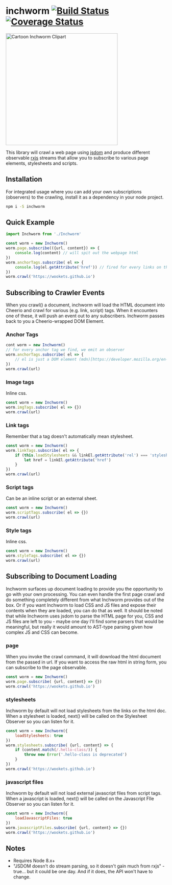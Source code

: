 
# inchworm [![Build Status](https://travis-ci.org/wookets/inchworm.svg?branch=master)](https://travis-ci.org/wookets/inchworm) [![Coverage Status](https://coveralls.io/repos/github/wookets/inchworm/badge.svg)](https://coveralls.io/github/wookets/inchworm)

<a href="http://worldartsme.com/cartoon-inchworm-clipart.html" title="Clipart from WorldArtsMe"><img title="Cartoon Inchworm Clipart" width="350" src="http://worldartsme.com/images/cartoon-inchworm-clipart-1.jpg"/> </a>

This library will crawl a web page using [jsdom](https://github.com/jsdom/jsdom) and produce different observable [rxjs](http://reactivex.io/rxjs/) streams that allow you to subscribe to various page elements, stylesheets and scripts. 

## Installation

For integrated usage where you can add your own subscriptions (observers) to the crawling, install it as a dependency in your node project.

```bash
npm i -S inchworm
```

## Quick Example

```javascript
import Inchworm from './Inchworm'

const worm = new Inchworm()
worm.page.subscribe(({url, content}) => {
	console.log(content) // will spit out the webpage html
})
worm.anchorTags.subscribe( el => {
	console.log(el.getAttribute('href')) // fired for every links on the page
})
worm.crawl('https://wookets.github.io')
```

## Subscribing to Crawler Events

When you crawl() a document, inchworm will load the HTML document into Cheerio and crawl for various (e.g. link, script) tags. When it encounters one of these, it will push an event out to any subscribers. Inchworm passes back to you a Cheerio-wrapped DOM Element. 

### Anchor Tags

```javascript
cont worm = new Inchworm()
// for every anchor tag we find, we emit an observer
worm.anchorTags.subscribe( el => {
	// el is just a DOM element (mdn)[https://developer.mozilla.org/en-US/docs/Web/API/Element]
})
worm.crawl(url)
```

### Image tags

Inline css.

```javascript 
const worm = new Inchworm()
worm.imgTags.subscribe( el => {})
worm.crawl(url)
```
### Link tags

Remember that a <link> tag doesn't automatically mean stylesheet.

```javascript 
const worm = new Inchworm()
worm.linkTags.subscribe( el => {
	if (this.loadStylesheets && linkEl.getAttribute('rel') === 'stylesheet') {
		let href = linkEl.getAttribute('href')
	}
})
worm.crawl(url)
```

### Script tags

Can be an inline script or an external sheet.

```javascript 
const worm = new Inchworm()
worm.scriptTags.subscribe( el => {})
worm.crawl(url)
```

### Style tags

Inline css.

```javascript 
const worm = new Inchworm()
worm.styleTags.subscribe( el => {})
worm.crawl(url)
```

## Subscribing to Document Loading

Inchworm surfaces up document loading to provide you the opportunity to go with your own processing. You can even handle the first page crawl and do something completely different from what Inchworm provides out of the box. Or if you want Inchworm to load CSS and JS files and expose their contents when they are loaded, you can do that as well. It should be noted that while Inchworm uses jsdom to parse the HTML page for you, CSS and JS files are left to you - maybe one day I'll find some parsers that would be meaningful, but really it would amount to AST-type parsing given how complex JS and CSS can become. 

### page

When you invoke the crawl command, it will download the html document from the passed in url. If you want to access the raw html in string form, you can subscribe to the page observable.  

```javascript
const worm = new Inchworm()
worm.page.subscribe( {url, content} => {})
worm.crawl('https://wookets.github.io')
```

### stylesheets

Inchworm by default will not load stylesheets from the links on the html doc. When a stylesheet is loaded, next() will be called
on the Stylesheet Observer so you can listen for it. 

```javascript
const worm = new Inchworm({
	loadStylesheets: true
})
worm.stylesheets.subscribe( {url, content} => {
	if (content.match(/.hello-class/)) {
		throw new Error('.hello-class is deprecated')
	}
})
worm.crawl('https://wookets.github.io')
```

### javascript files

Inchworm by default will not load external javascript files from script tags. When a javascript is loaded, next() will be called on the Javascript FIle Observer so you can listen for it. 

```javascript
const worm = new Inchworm({
	loadJavascriptFiles: true
})
worm.javascriptFiles.subscribe( {url, content} => {})
worm.crawl('https://wookets.github.io')
```

## Notes

* Requires Node 8.x+
* "JSDOM doesn't do stream parsing, so it doesn't gain much from rxjs" - true... but it could be one day. And if it does, the API won't have to change. 